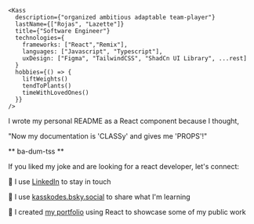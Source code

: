 ```
<Kass
  description={"organized ambitious adaptable team-player"}
  lastName={["Rojas", "Lazette"]}
  title={"Software Engineer"}
  technologies={
    frameworks: ["React","Remix"],
    languages: ["Javascript", "Typescript"],
    uxDesign: ["Figma", "TailwindCSS", "ShadCn UI Library", ...rest]
  }
  hobbies={() => {
    liftWeights()
    tendToPlants()
    timeWithLovedOnes()
  }}
/>
```
  
I wrote my personal README as a React component because I thought,

"Now my documentation is 'CLASSy' and gives me 'PROPS'!"

** ba-dum-tss **

If you liked my joke and are looking for a react developer, let's connect:

🔗 I use [LinkedIn](https://www.linkedin.com/in/ikassandrarojas/) to stay in touch

🦋 I use [kasskodes.bsky.social](https://bsky.app/profile/kasskodes.bsky.social) to share what I'm learning

💼 I created [my portfolio](https://kassrojas.github.io/kass-portfolio-react/) using React to showcase some of my public work
